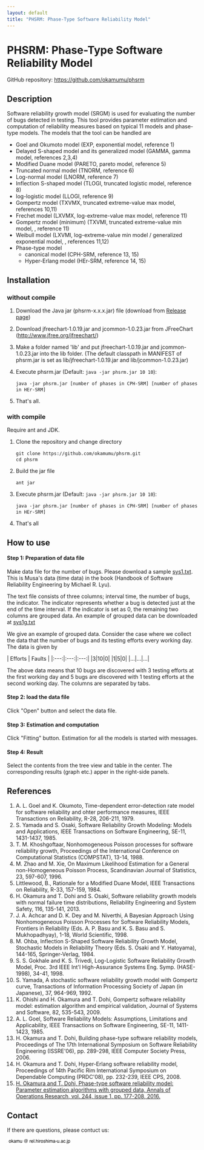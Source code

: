 ```yaml
---
layout: default
title: "PHSRM: Phase-Type Software Reliability Model"
---
```

# PHSRM: Phase-Type Software Reliability Model

GitHub repository: https://github.com/okamumu/phsrm

## Description

Software reliability growth model (SRGM) is used for evaluating the number of bugs detected in testing.
This tool provides parameter estimation and computation of reliability measures based on typical 11 models and
phase-type models. The models that the tool can be handled are

- Goel and Okumoto model (EXP, exponential model, reference 1)
- Delayed S-shaped model and its generalized model (GAMMA, gamma model, references 2,3,4)
- Modified Duane model (PARETO, pareto model, reference 5)
- Truncated normal model (TNORM, reference 6)
- Log-normal model (LNORM, reference 7)
- Inflection S-shaped model (TLOGI, truncated logistic model, reference 8)
- log-logistic model (LLOGI, reference 9)
- Gompertz model (TXVMX, truncated extreme-value max model, references 10,11)
- Frechet model (LXVMX, log-extreme-value max model, reference 11)
- Gompertz model (minimum) (TXVMI, truncated extreme-value min model, , reference 11)
- Weibull model (LXVMI, log-extreme-value min model / generalized exponential model, , references 11,12)
- Phase-type model
    - canonical model (CPH-SRM, reference 13, 15)
    - Hyper-Erlang model (HEr-SRM, reference 14, 15)

## Installation

### without compile

1. Download the Java jar (phsrm-x.x.x.jar) file (download from <a href="https://github.com/okamumu/phsrm/releases/latest">Release page</a>)
1. Download jfreechart-1.0.19.jar and jcommon-1.0.23.jar from JFreeChart (<a href="http://www.jfree.org/jfreechart/">http://www.jfree.org/jfreechart/</a>)
1. Make a folder named 'lib' and put jfreechart-1.0.19.jar and jcommon-1.0.23.jar into the lib folder.
(The default classpath in MANIFEST of phsrm.jar is set as lib/jfreechart-1.0.19.jar and lib/jcommon-1.0.23.jar)
1. Execute phsrm.jar (Default: `java -jar phsrm.jar 10 10`):

    ```
    java -jar phsrm.jar [number of phases in CPH-SRM] [number of phases in HEr-SRM]
    ```
1. That's all.

### with compile

Require ant and JDK.

1. Clone the repository and change directory

   ```
   git clone https://github.com/okamumu/phsrm.git
   cd phsrm
   ```
1. Build the jar file

   ```
   ant jar
   ```
1. Execute phsrm.jar (Default: `java -jar phsrm.jar 10 10`):

   ```
   java -jar phsrm.jar [number of phases in CPH-SRM] [number of phases in HEr-SRM]
   ```
1. That's all

## How to use

#### Step 1: Preparation of data file

Make data file for the number of bugs. Please download a sample <a href="sys1.txt">sys1.txt</a>. This is Musa's data (time data) in the book (Handbook of Software Reliability Engineering by Michael R. Lyu).

The text file consists of three columns; interval time, the number of bugs, the indicator. The indicator represents whether a bug is detected just at the end of the time interval. If the indicator is set as 0, the remaining two columns are grouped data. An example of grouped data can be downloaded at <a href="sys1g.txt">sys1g.txt</a>

We give an example of grouped data. Consider the case where we collect the data that the number of bugs and its testing efforts every working day. The data is given by

| Efforts | Faults |
|:---:|:---:|:---:|
|3|10|0|
|1|5|0|
|...|...|...|

The above data means that 10 bugs are discovered with 3 testing efforts at the first working day and 5 bugs are discovered with 1 testing efforts at the second working day. The columns are separated by tabs.

#### Step 2: load the data file

Click "Open" button and select the data file.

#### Step 3: Estimation and computation

Click "Fitting" button. Estimation for all the models is started with messages.

#### Step 4: Result

Select the contents from the tree view and table in the center.
The corresponding results (graph etc.) apper in the right-side panels.

## References

1. A. L. Goel and K. Okumoto, Time-dependent error-detection rate model for software reliability and ohter performance measures, IEEE Transactions on Reliability, R-28, 206-211, 1979.
1. S. Yamada and S. Osaki, Software Reliability Growth Modeling: Models and Applications, IEEE Transactions on Software Engineering, SE-11, 1431-1437, 1985.
1. T. M. Khoshgoftaar, Nonhomogeneous Poisson processes for software reliability growth, Proceedings of the International Conference on Computational Statistics (COMPSTAT), 13-14, 1988.
1. M. Zhao and M. Xie, On Maximum Likelihood Estimation for a General non-Homogeneous Poisson Process, Scandinavian Journal of Statistics, 23, 597-607, 1996.
1. Littlewood, B., Rationale for a Modified Duane Model, IEEE Transactions on Reliability, R-33, 157-159, 1984.
1. H. Okamura and T. Dohi and S. Osaki, Software reliability growth models with normal failure time distributions, Reliability Engineering and System Safety, 116, 135-141, 2013.
1. J. A. Achcar and D. K. Dey and M. Niverthi, A Bayesian Approach Using Nonhomogeneous Poisson Processes for Software Reliability Models, Frontiers in Reliability (Eds. A. P. Basu and K. S. Basu and S. Mukhopadhyay), 1-18, World Scientific, 1998.
1. M. Ohba, Inflection S-Shaped Software Reliability Growth Model, Stochastic Models in Reliability Theory (Eds. S. Osaki and Y. Hatoyama), 144-165, Springer-Verlag, 1984.
1. S. S. Gokhale and K. S. Trivedi, Log-Logistic Software Reliability Growth Model, Proc. 3rd IEEE Int'l High-Assurance Systems Eng. Symp. (HASE-1998), 34-41, 1998.
1. S. Yamada, A stochastic software reliability growth model with Gompertz curve, Transactions of Information Processing Society of Japan (in Japanese), 37, 964-969, 1992.
1. K. Ohishi and H. Okamura and T. Dohi, Gompertz software reliability model: estimation algorithm and empirical validation, Journal of Systems and Software, 82, 535-543, 2009.
1. A. L. Goel, Software Reliability Models: Assumptions, Limitations and Applicability, IEEE Transactions on Software Engineering, SE-11, 1411-1423, 1985.
1. H. Okamura and T. Dohi, Building phase-type software reliability models, Proceedings of The 17th International Symposium on Software Reliability Engineering (ISSRE'06), pp. 289-298, IEEE Computer Society Press, 2006.
1. H. Okamura and T. Dohi, Hyper-Erlang software reliability model, Proceedings of 14th Pacific Rim International Symposium on Dependable Computing (PRDC'08), pp. 232-239, IEEE CPS, 2008.
1. [H. Okamura and T. Dohi, Phase-type software reliability model: Parameter estimation algorithms with grouped data, Annals of Operations Research, vol. 244, issue 1, pp. 177-208, 2016.](https://doi.org/10.1007/s10479-015-1870-0)

## Contact

If there are questions, please contuct us:

![](mail.png)

